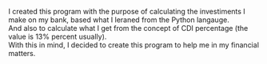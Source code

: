 I created this program with the purpose of calculating the investiments I make on my bank, based what I leraned from the Python langauge.<br>
And also to calculate what I get from the concept of CDI percentage (the value is 13% percent usually).<br>
With this in mind, I decided to create this program to help me in my financial matters.<br>